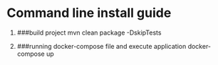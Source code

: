# Command line install guide

1) ###build project 
   mvn clean package -DskipTests

3) ###running docker-compose file and execute application
   docker-compose up